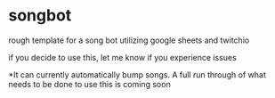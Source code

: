# songbot
rough template for a song bot utilizing google sheets and twitchio

if you decide to use this, let me know if you experience issues

*It can currently automatically bump songs. A full run through of what needs to be done to use this is coming soon
